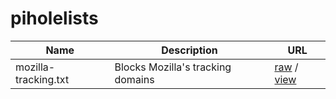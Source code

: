 # piholelists

| Name | Description | URL |
| ---- | ----------- | --- |
| mozilla-tracking.txt | Blocks Mozilla's tracking domains | [raw](https://raw.githubusercontent.com/KyodaiKen/piholelists/master/mozilla-trcking.txt) / [view](mozilla-tracking.txt) |